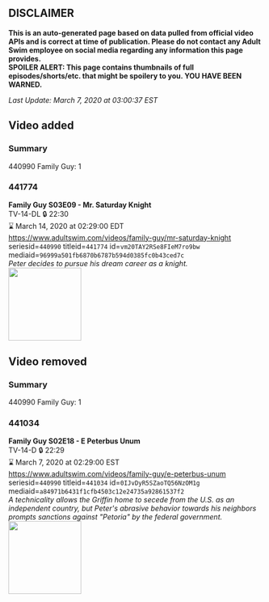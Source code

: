 ## DISCLAIMER
**This is an auto-generated page based on data pulled from official video APIs and is correct at time of publication. Please do not contact any Adult Swim employee on social media regarding any information this page provides.**  
**SPOILER ALERT: This page contains thumbnails of full episodes/shorts/etc. that might be spoilery to you. YOU HAVE BEEN WARNED.**  

_Last Update: March 7, 2020 at 03:00:37 EST_
## Video added
### Summary
440990 Family Guy: 1  
### 441774
**Family Guy S03E09 - Mr. Saturday Knight**  
TV-14-DL 🔒 22:30  
⌛ March 14, 2020 at 02:29:00 EDT  
https://www.adultswim.com/videos/family-guy/mr-saturday-knight  
seriesid=`440990` titleid=`441774` id=`vm20TAY2RSe8FIeM7ro9bw` mediaid=`96999a501fb6870b6787b594d0385fc0b43ced7c`  
_Peter decides to pursue his dream career as a knight._  
<a href="https://i.cdn.turner.com/adultswim/big/image-upload/thumbnails/thumb-2_image-152778923116211.jpg"><img src="https://i.cdn.turner.com/adultswim/big/image-upload/thumbnails/thumb-2_image-152778923116211.jpg" height="144px" /></a>
## Video removed
### Summary
440990 Family Guy: 1  
### 441034
**Family Guy S02E18 - E Peterbus Unum**  
TV-14-D 🔒 22:29  
⌛ March 7, 2020 at 02:29:00 EST  
https://www.adultswim.com/videos/family-guy/e-peterbus-unum  
seriesid=`440990` titleid=`441034` id=`0IJvDyR5SZaoTQ56NzOM1g` mediaid=`a84971b6431f1cfb4503c12e24735a92861537f2`  
_A technicality allows the Griffin home to secede from the U.S. as an independent country, but Peter's abrasive behavior towards his neighbors prompts sanctions against "Petoria" by the federal government._  
<a href="https://i.cdn.turner.com/asfix/repository//8a25c3920eaf5fa6010eaffb99c438bf/thumbnail_61170.jpg"><img src="https://i.cdn.turner.com/asfix/repository//8a25c3920eaf5fa6010eaffb99c438bf/thumbnail_61170.jpg" height="144px" /></a>
